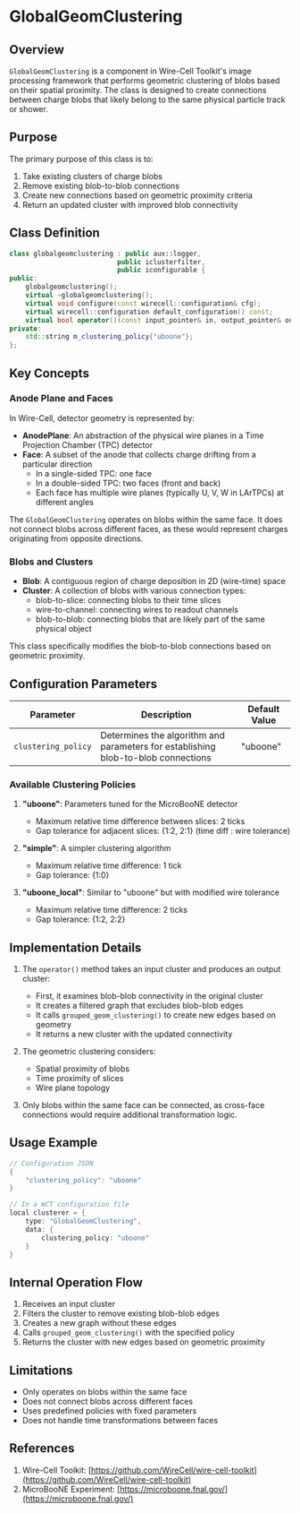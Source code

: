 # GlobalGeomClustering

## Overview

`GlobalGeomClustering` is a component in Wire-Cell Toolkit's image processing framework that performs geometric clustering of blobs based on their spatial proximity. The class is designed to create connections between charge blobs that likely belong to the same physical particle track or shower.

## Purpose

The primary purpose of this class is to:

1. Take existing clusters of charge blobs
2. Remove existing blob-to-blob connections
3. Create new connections based on geometric proximity criteria
4. Return an updated cluster with improved blob connectivity

## Class Definition

```cpp
class globalgeomclustering : public aux::logger, 
                           public iclusterfilter, 
                           public iconfigurable {
public:
    globalgeomclustering();
    virtual ~globalgeomclustering();
    virtual void configure(const wirecell::configuration& cfg);
    virtual wirecell::configuration default_configuration() const;
    virtual bool operator()(const input_pointer& in, output_pointer& out);
private:
    std::string m_clustering_policy{"uboone"};
};
```

## Key Concepts

### Anode Plane and Faces

In Wire-Cell, detector geometry is represented by:

- **AnodePlane**: An abstraction of the physical wire planes in a Time Projection Chamber (TPC) detector
- **Face**: A subset of the anode that collects charge drifting from a particular direction
  - In a single-sided TPC: one face
  - In a double-sided TPC: two faces (front and back)
  - Each face has multiple wire planes (typically U, V, W in LArTPCs) at different angles

The `GlobalGeomClustering` operates on blobs within the same face. It does not connect blobs across different faces, as these would represent charges originating from opposite directions.

### Blobs and Clusters

- **Blob**: A contiguous region of charge deposition in 2D (wire-time) space
- **Cluster**: A collection of blobs with various connection types:
  - blob-to-slice: connecting blobs to their time slices
  - wire-to-channel: connecting wires to readout channels
  - blob-to-blob: connecting blobs that are likely part of the same physical object

This class specifically modifies the blob-to-blob connections based on geometric proximity.

## Configuration Parameters

| Parameter | Description | Default Value |
|-----------|-------------|---------------|
| `clustering_policy` | Determines the algorithm and parameters for establishing blob-to-blob connections | "uboone" |

### Available Clustering Policies

1. **"uboone"**: Parameters tuned for the MicroBooNE detector
   - Maximum relative time difference between slices: 2 ticks
   - Gap tolerance for adjacent slices: {1:2, 2:1} (time diff : wire tolerance)

2. **"simple"**: A simpler clustering algorithm
   - Maximum relative time difference: 1 tick
   - Gap tolerance: {1:0}

3. **"uboone_local"**: Similar to "uboone" but with modified wire tolerance
   - Maximum relative time difference: 2 ticks
   - Gap tolerance: {1:2, 2:2}

## Implementation Details

1. The `operator()` method takes an input cluster and produces an output cluster:
   - First, it examines blob-blob connectivity in the original cluster
   - It creates a filtered graph that excludes blob-blob edges
   - It calls `grouped_geom_clustering()` to create new edges based on geometry
   - It returns a new cluster with the updated connectivity

2. The geometric clustering considers:
   - Spatial proximity of blobs
   - Time proximity of slices
   - Wire plane topology

3. Only blobs within the same face can be connected, as cross-face connections would require additional transformation logic.

## Usage Example

```cpp
// Configuration JSON
{
    "clustering_policy": "uboone"
}

// In a WCT configuration file
local clusterer = {
    type: "GlobalGeomClustering",
    data: {
        clustering_policy: "uboone"
    }
}
```

## Internal Operation Flow

1. Receives an input cluster
2. Filters the cluster to remove existing blob-blob edges
3. Creates a new graph without these edges
4. Calls `grouped_geom_clustering()` with the specified policy
5. Returns the cluster with new edges based on geometric proximity

## Limitations

- Only operates on blobs within the same face
- Does not connect blobs across different faces
- Uses predefined policies with fixed parameters
- Does not handle time transformations between faces

## References

1. Wire-Cell Toolkit: [https://github.com/WireCell/wire-cell-toolkit](https://github.com/WireCell/wire-cell-toolkit)
2. MicroBooNE Experiment: [https://microboone.fnal.gov/](https://microboone.fnal.gov/)